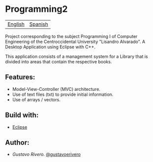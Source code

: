 # Programming2

<table>
    <tr>
        <!-- Do not translate this table -->
        <td><a href="./README.md"> English </a></td>
        <td><a href="./README.ES.md"> Spanish </a></td>
    </tr>
</table>


Project corresponding to the subject Programming I of Computer Engineering of the Centroccidental University "Lisandro Alvarado". A Desktop Application using Eclipse with C++.

This application consists of a management system for a Library that is divided into areas that contain the respective books.

## Features:

* Model-View-Controller (MVC) architecture.
* Use of text files (txt) to provide initial information.
* Use of arrays / vectors.

## Build with:

* [Eclipse](https://www.eclipse.org/downloads/packages/release/2020-06/r/eclipse-ide-cc-developers)

## Author:

* *Gustavo Rivero.* [@gustavoerivero](https://github.com/gustavoerivero)
